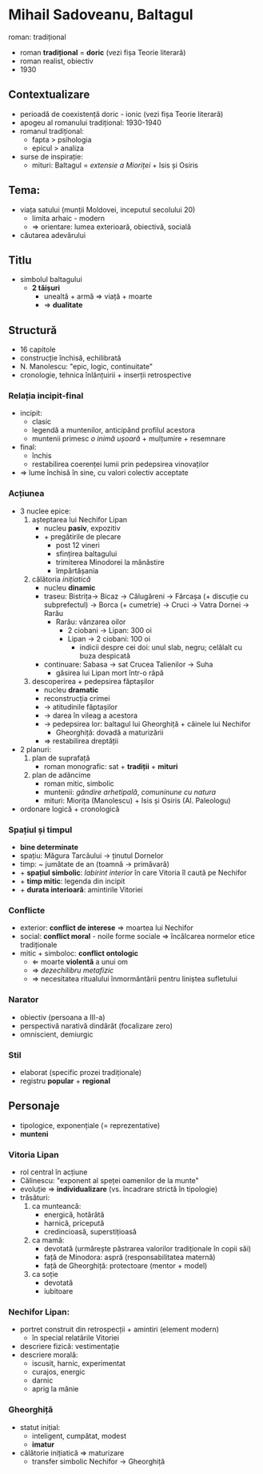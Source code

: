 Mihail Sadoveanu, Baltagul
===
roman: tradițional

* roman **tradițional** = **doric** (vezi fișa Teorie literară)
* roman realist, obiectiv
* 1930

## Contextualizare

* perioadă de coexistență doric - ionic (vezi fișa Teorie literară)
* apogeu al romanului tradițional: 1930-1940
* romanul tradițional:
	* fapta > psihologia
	* epicul > analiza
* surse de inspirație:
	* mituri: Baltagul = *extensie a Mioriței* + Isis și Osiris

## Tema:

* viața satului (munții Moldovei, inceputul secolului 20)
	* limita arhaic - modern
	* ⇒ orientare: lumea exterioară, obiectivă, socială
* căutarea adevărului

## Titlu

* simbolul baltagului
	* **2 tăișuri**
		* unealtă + armă ⇒ viață + moarte
		* ⇒ **dualitate**

## Structură

* 16 capitole
* construcție închisă, echilibrată
* N. Manolescu: "epic, logic, continuitate"
* cronologie, tehnica înlănțuirii + inserții retrospective

### Relația incipit-final

* incipit:
	* clasic
	* legendă a muntenilor, anticipând profilul acestora
	* muntenii primesc *o inimă ușoară* + mulțumire + resemnare
* final:
	* închis
	* restabilirea coerenței lumii prin pedepsirea vinovaților
* ⇒ lume închisă în sine, cu valori colectiv acceptate

### Acțiunea

* 3 nuclee epice:
	1. așteptarea lui Nechifor Lipan
		* nucleu **pasiv**, expozitiv
		* \+ pregătirile de plecare
			* post 12 vineri
			* sfințirea baltagului
			* trimiterea Minodorei la mânăstire
			* împărtășania
	2. călătoria *inițiatică*
		* nucleu **dinamic**
		* traseu: Bistrița→ Bicaz → Călugăreni → Fărcașa (+ discuție cu subprefectul) → Borca (+ cumetrie) → Cruci → Vatra Dornei → Rarău
			* Rarău: vânzarea oilor
				* 2 ciobani → Lipan: 300 oi
				* Lipan → 2 ciobani: 100 oi
					* indicii despre cei doi: unul slab, negru; celălalt cu buza despicată
		* continuare: Sabasa → sat Crucea Talienilor → Suha
			* găsirea lui Lipan mort într-o râpă
	3. descoperirea + pedepsirea făptașilor
		* nucleu **dramatic**
		* reconstrucția crimei
		* → atitudinile făptașilor
		* → darea în vileag a acestora
		* → pedepsirea lor: baltagul lui Gheorghiță + câinele lui Nechifor
			* Gheorghiță: dovadă a maturizării
		* ⇒ restabilirea dreptății
* 2 planuri:
	1. plan de suprafață
		* roman monografic: sat + **tradiții** + **mituri**
	2. plan de adâncime
		* roman mitic, simbolic
		* muntenii: *gândire arhetipală*, *comuninune cu natura*
		* mituri: Miorița (Manolescu) + Isis și Osiris (Al. Paleologu)
* ordonare logică + cronologică

### Spațiul și timpul

* **bine determinate**
* spațiu: Măgura Tarcăului → ținutul Dornelor
* timp: ~ jumătate de an (toamnă → primăvară)
* \+ **spațiul simbolic**: *labirint interior* în care Vitoria îl caută pe Nechifor
* \+ **timp mitic**: legenda din incipit
* \+ **durata interioară**: amintirile Vitoriei

### Conflicte

* exterior: **conflict de interese** ⇒ moartea lui Nechifor
* social: **conflict moral** - noile forme sociale ⇒ încălcarea normelor etice tradiționale
* mitic + simboloc: **conflict ontologic**
	* ⇐ moarte **violentă** a unui om
	* ⇒ *dezechilibru metafizic*
	* ⇒ necesitatea ritualului înmormântării pentru liniștea sufletului

### Narator

* obiectiv (persoana a III-a)
* perspectivă narativă dindărăt (focalizare zero)
* omniscient, demiurgic

### Stil

* elaborat (specific prozei tradiționale)
* registru **popular** + **regional**

## Personaje

* tipologice, exponențiale (= reprezentative)
* **munteni**

### Vitoria Lipan

* rol central în acțiune
* Călinescu: "exponent al speței oamenilor de la munte"
* evoluție ⇒ **individualizare** (vs. încadrare strictă în tipologie)
* trăsături:
	1. ca munteancă:
		* energică, hotărâtă
		* harnică, pricepută
		* credincioasă, superstițioasă
	2. ca mamă:
		* devotată (urmărește păstrarea valorilor tradiționale în copii săi)
		* față de Minodora: aspră (responsabilitatea maternă)
		* față de Gheorghiță: protectoare (mentor + model)
	3. ca soție
		* devotată
		* iubitoare

### Nechifor Lipan:

* portret construit din retrospecții + amintiri (element modern)
	* în special relatările Vitoriei
* descriere fizică: vestimentație
* descriere morală:
	* iscusit, harnic, experimentat
	* curajos, energic
	* darnic
	* aprig la mânie

### Gheorghiță

* statut inițial:
	* inteligent, cumpătat, modest
	* **imatur**
* călătorie inițiatică ⇒ maturizare
	* transfer simbolic Nechifor → Gheorghiță